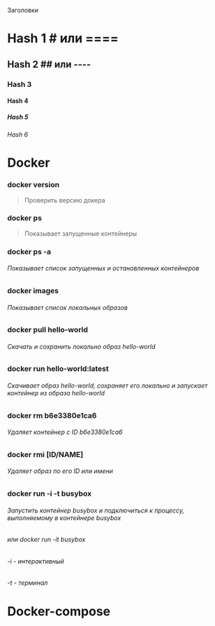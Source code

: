 Заголовки
# Hash 1 # или ====
## Hash 2 ## или ----
### Hash 3 
#### Hash 4
##### Hash 5
###### Hash 6

Docker
=======
### docker version
> Проверить версию докера
### docker ps
> Показывает запущенные контейнеры
### docker ps -a
###### Показывает список запущенных и остановленных контейнеров
### docker images
###### Показывает список локальных образов
### docker pull hello-world
###### Скачать и сохранить локально образ hello-world
### docker run hello-world:latest
###### Скачивает образ hello-world, сохраняет его локально и запускает контейнер из образа hello-world
### docker rm b6e3380e1ca6
###### Удаляет контейнер с ID b6e3380e1ca6
### docker rmi [ID/NAME]
###### Удаляет образ по его ID или имени

### docker run -i -t busybox
###### Запустить контейнер busybox и подключиться к процессу, выполняемому в контейнере busybox 
###### или docker run -it busybox
###### -i - интерактивный
######	-t - терминал


Docker-compose
=============